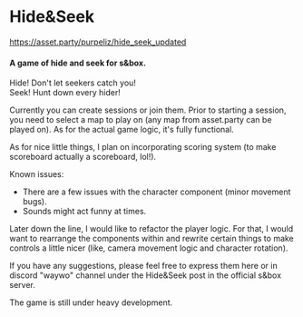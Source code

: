 # Hide&Seek
https://asset.party/purpeliz/hide_seek_updated
#### A game of hide and seek for s&box.

Hide! Don't let seekers catch you! <br>
Seek! Hunt down every hider!

Currently you can create sessions or join them. Prior to starting a session, you need to select a map to play on (any map from asset.party can be played on).
As for the actual game logic, it's fully functional.

As for nice little things, I plan on incorporating scoring system (to make scoreboard actually a scoreboard, lol!).

Known issues:
- There are a few issues with the character component (minor movement bugs).
- Sounds might act funny at times.

Later down the line, I would like to refactor the player logic. For that, I would want to rearrange the components within and rewrite certain things to make controls a little nicer (like, camera movement logic and character rotation).

If you have any suggestions, please feel free to express them here or in discord "waywo" channel under the Hide&Seek post in the official s&box server.



The game is still under heavy development.

